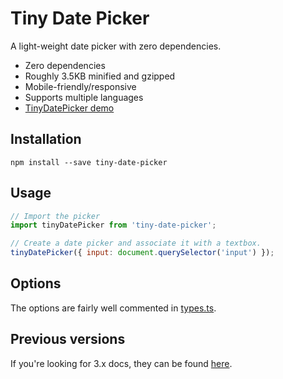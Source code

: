 # Tiny Date Picker

A light-weight date picker with zero dependencies.

- Zero dependencies
- Roughly 3.5KB minified and gzipped
- Mobile-friendly/responsive
- Supports multiple languages
- [TinyDatePicker demo](https://chrisdavies.github.io/tiny-date-picker/)

## Installation

```
npm install --save tiny-date-picker
```

## Usage

```js
// Import the picker
import tinyDatePicker from 'tiny-date-picker';

// Create a date picker and associate it with a textbox.
tinyDatePicker({ input: document.querySelector('input') });
```

## Options

The options are fairly well commented in [types.ts](./src/types.ts).

## Previous versions

If you're looking for 3.x docs, they can be found [here](https://github.com/chrisdavies/tiny-date-picker/tree/v3.2.8/docs).
